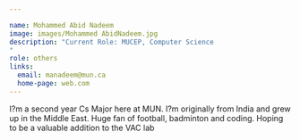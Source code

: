 ```yaml
---

name: Mohammed Abid Nadeem
image: images/Mohammed AbidNadeem.jpg
description: "Current Role: MUCEP, Computer Science
"
role: others
links:
  email: manadeem@mun.ca
  home-page: web.com
---
```


I?m a second year Cs Major here at MUN. I?m originally from India and grew up in the Middle East. Huge fan of football, badminton and coding. Hoping to be a valuable addition to the VAC lab